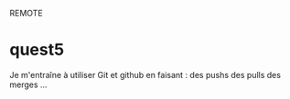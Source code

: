 REMOTE
# quest5
Je m'entraîne à utiliser Git et github en faisant :
des pushs
des pulls
des merges
...
